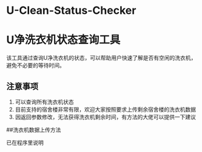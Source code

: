 # U-Clean-Status-Checker
# U净洗衣机状态查询工具

该工具通过查询U净洗衣机的状态，可以帮助用户快速了解是否有空闲的洗衣机，避免不必要的等待时间。

## 注意事项

1. 可以查询所有洗衣机状态
2. 目前支持的宿舍楼非常有限，欢迎大家按照要求上传剩余宿舍楼的洗衣机数据
3. 因返回参数修改，无法获得洗衣机剩余时间，有方法的大佬可以提供一下建议

##洗衣机数据上传方法

已在程序里说明
